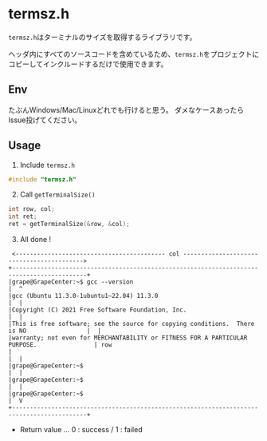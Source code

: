 # termsz.h

`termsz.h`はターミナルのサイズを取得するライブラリです。

ヘッダ内にすべてのソースコードを含めているため、`termsz.h`をプロジェクトにコピーしてインクルードするだけで使用できます。

## Env

たぶんWindows/Mac/Linuxどれでも行けると思う。
ダメなケースあったらIssue投げてください。

## Usage

1. Include `termsz.h`
```c
#include "termsz.h"
```

2. Call `getTerminalSize()`

```c
int row, col;
int ret;
ret = getTerminalSize(&row, &col);
```

3. All done !
```
 <------------------------------------------ col ------------------------------------------>
+-------------------------------------------------------------------------------------------+
|grape@GrapeCenter:~$ gcc --version                                                         |  ^
|gcc (Ubuntu 11.3.0-1ubuntu1~22.04) 11.3.0                                                  |  |
|Copyright (C) 2021 Free Software Foundation, Inc.                                          |  |
|This is free software; see the source for copying conditions.  There is NO                 |  |
|warranty; not even for MERCHANTABILITY or FITNESS FOR A PARTICULAR PURPOSE.                | row
|                                                                                           |  |
|grape@GrapeCenter:~$                                                                       |  |
|grape@GrapeCenter:~$                                                                       |  |
|grape@GrapeCenter:~$                                                                       |  V
+-------------------------------------------------------------------------------------------+
```

- Return value ... 0 : success / 1 : failed

